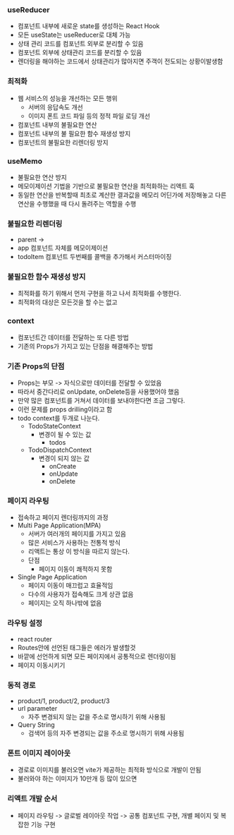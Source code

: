 ### useReducer
- 컴포넌트 내부에 새로운 state를 생성하는 React Hook
- 모든 useState는 useReducer로 대체 가능
- 상태 관리 코드를 컴포넌트 외부로 분리할 수 있음
- 컴포넌트 외부에 상태관리 코드를 분리할 수 있음
- 렌더링을 해야하는 코드에서 상태관리가 많아지면 주객이 전도되는 상황이발생함

### 최적화
- 웹 서비스의 성능을 개선하는 모든 행위
  - 서버의 응답속도 개선
  - 이미지 폰트 코드 파일 등의 정적 파일 로딩 개선
- 컴포넌트 내부의 불필요한 연산
- 컴포넌트 내부의 불 필요한 함수 재생성 방지
- 컴포넌트의 불필요한 리렌더링 방지

### useMemo
- 불필요한 연산 방지
- 메모이제이션 기법을 기반으로 불필요한 연산을 최적화하는 리액트 훅
- 동일한 연산을 반복할때 최초로 계산한 결과값을 메모리 어딘가에 저장해놓고 다른 연산을 수행했을 때 다시 돌려주는 역할을 수행

### 불필요한 리렌더링 
- parent -> 
- app 컴포넌트 자체를 메모이제이션
- todoItem 컴포넌트 두번째를 콜백을 추가해서 커스터마이징

### 불필요한 함수 재생성 방지
- 최적화를 하기 위해서 먼저 구현을 하고 나서 최적화를 수행한다.
- 최적화의 대상은 모든것을 할 수는 없고 

### context
- 컴포넌트간 데이터를 전달하는 또 다른 방법
- 기존의 Props가 가지고 있는 단점을 해결해주는 방법

### 기존 Props의 단점
- Props는 부모 -> 자식으로만 데이터를 전달할 수 있었음
- 따라서 중간다리로 onUpdate, onDelete등을 사용했어야 했음
- 만약 많은 컴포넌트를 거쳐서 데이터를 보내야한다면 조금 그렇다.
- 이런 문제를 props drilling이라고 함
- todo context를 두개로 나눈다.
  - TodoStateContext
    - 변경이 될 수 있는 값
      - todos
  - TodoDispatchContext
    - 변경이 되지 않는 값
      - onCreate
      - onUpdate
      - onDelete

### 페이지 라우팅
- 접속하고 페이지 렌더링까지의 과정
- Multi Page Application(MPA)
  - 서버가 여러개의 페이지를 가지고 있음
  - 많은 서비스가 사용하는 전통적 방식
  - 리액트는 통상 이 방식을 따르지 않는다.
  - 단점
    - 페이지 이동이 쾌적하지 못함
- Single Page Application
  - 페이지 이동이 매끄럽고 효율적임
  - 다수의 사용자가 접속해도 크게 상관 없음
  - 페이지는 오직 하나밖에 없음

### 라우팅 설정
- react router
- Routes안에 선언된 태그들은 에러가 발생할것
- 바깥에 선언하게 되면 모든 페이지에서 공통적으로 렌더링이됨
- 페이지 이동시키기

### 동적 경로
- product/1, product/2, product/3
- url parameter
  - 자주 변경되지 않는 값을 주소로 명시하기 위해 사용됨
- Query String
  - 검색어 등의 자주 변경되는 값을 주소로 명시하기 위해 사용됨

### 폰트 이미지 레이아웃
- 경로로 이미지를 불러오면 vite가 제공하는 최적화 방식으로 개발이 안됨
- 불러와야 하는 이미지가 10만개 등 많이 있으면 

### 리액트 개발 순서
- 페이지 라우팅 -> 글로벌 레이아웃 작업 -> 공통 컴포넌트 구현, 개별 페이지 및 복잡한 기능 구현
